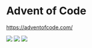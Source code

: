 # Advent of Code

https://adventofcode.com/

<!--- advent_readme_stars table --->


![](https://img.shields.io/badge/day%20📅-11-blue) ![](https://img.shields.io/badge/stars%20⭐-6-yellow) ![](https://img.shields.io/badge/days%20completed-3-red)
